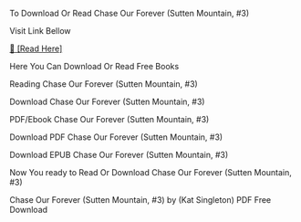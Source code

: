 To Download Or Read Chase Our Forever (Sutten Mountain, #3)

Visit Link Bellow

[📖 [Read Here]](https://eibooknade.web.app/adequateoffload/199057593-chase-our-forever)

Here You Can Download Or Read Free Books

Reading Chase Our Forever (Sutten Mountain, #3)

Download Chase Our Forever (Sutten Mountain, #3)

PDF/Ebook Chase Our Forever (Sutten Mountain, #3)

Download PDF Chase Our Forever (Sutten Mountain, #3)

Download EPUB Chase Our Forever (Sutten Mountain, #3)

Now You ready to Read Or Download Chase Our Forever (Sutten Mountain, #3)

Chase Our Forever (Sutten Mountain, #3) by (Kat Singleton) PDF Free Download
